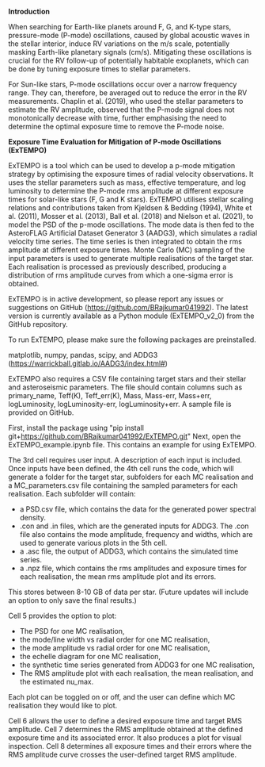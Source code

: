 **Introduction**

When searching for Earth-like planets around F, G, and K-type stars, pressure-mode (P-mode) oscillations, caused by global acoustic waves in the stellar interior, induce RV variations on the m/s scale, potentially masking Earth-like planetary signals (cm/s). Mitigating these oscillations is crucial for the RV follow-up of potentially habitable exoplanets, which can be done by tuning exposure times to stellar parameters.

For Sun-like stars, P-mode oscillations occur over a narrow frequency range. They can, therefore, be averaged out to reduce the error in the RV measurements. Chaplin et al. (2019), who used the stellar parameters to estimate the RV amplitude, observed that the P-mode signal does not monotonically decrease with time, further emphasising the need to determine the optimal exposure time to remove the P-mode noise.

**Exposure Time Evaluation for Mitigation of P-mode Oscillations (ExTEMPO)**

ExTEMPO is a tool which can be used to develop a p-mode mitigation strategy by optimising the exposure times of radial velocity observations. It uses the stellar parameters such as mass, effective temperature, and log luminosity to determine the P-mode rms amplitude at different exposure times for solar-like stars (F, G and K stars). ExTEMPO utilises stellar scaling relations and contributions taken from Kjeldsen & Bedding (1994), White et al. (2011), Mosser et al. (2013), Ball et al. (2018) and Nielson et al. (2021), to model the PSD of the p-mode oscillations. The mode data is then fed to the AsteroFLAG Artificial Dataset Generator 3 (AADG3), which simulates a radial velocity time series. The time series is then integrated to obtain the rms amplitude at different exposure times. Monte Carlo (MC) sampling of the input parameters is used to generate multiple realisations of the target star. Each realisation is processed as previously described, producing a distribution of rms amplitude curves from which a one-sigma error is obtained.


ExTEMPO is in active development, so please report any issues or suggestions on GitHub (https://github.com/BRajkumar041992). The latest version is currently available as a Python module (ExTEMPO_v2_0) from the GitHub repository. 

To run ExTEMPO, please make sure the following packages are preinstalled.

matplotlib, numpy, pandas, scipy, and ADDG3 (https://warrickball.gitlab.io/AADG3/index.html#)

ExTEMPO also requires a CSV file containing target stars and their stellar and asteroseismic parameters. The file should contain columns such as primary_name, Teff(K), Teff_err(K), Mass, Mass-err, Mass+err, logLuminosity, logLuminosity-err, logLuminosity+err. A sample file is provided on GitHub.

First, install the package using "pip install git+https://github.com/BRajkumar041992/ExTEMPO.git"
Next, open the ExTEMPO_example.ipynb file. This contains an example for using ExTEMPO.  

The 3rd cell requires user input. A description of each input is included. Once inputs have been defined, the 4th cell runs the code, which will generate a folder for the target star, subfolders for each MC realisation and a MC_parameters.csv file containing the sampled parameters for each realisation. Each subfolder will contain:

- a PSD.csv file, which contains the data for the generated power spectral density.
- .con and .in files, which are the generated inputs for ADDG3. The .con file also contains the mode amplitude, frequency and widths, which are used to generate various plots in the 5th cell.
- a .asc file, the output of ADDG3, which contains the simulated time series.
- a .npz file, which contains the rms amplitudes and exposure times for each realisation, the mean rms amplitude plot and its errors.

This stores between 8-10 GB of data per star. (Future updates will include an option to only save the final results.)

Cell 5 provides the option to plot:

- The PSD for one MC realisation,
- the mode/line width vs radial order for one MC realisation,
- the mode amplitude vs radial order for one MC realisation,
- the echelle diagram for one MC realisation,
- the synthetic time series generated from ADDG3 for one MC realisation,
- The RMS amplitude plot with each realisation, the mean realisation, and the estimated nu_max.

Each plot can be toggled on or off, and the user can define which MC realisation they would like to plot.

Cell 6 allows the user to define a desired exposure time and target RMS amplitude. Cell 7 determines the RMS amplitude obtained at the defined exposure time and its associated error. It also produces a plot for visual inspection. Cell 8 determines all exposure times and their errors where the RMS amplitude curve crosses the user-defined target RMS amplitude. 
